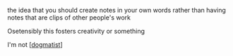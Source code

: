 the idea that you should create notes in your own words rather than having notes that are clips of other people's work

Osetensibly this fosters creativity or something

I'm not [[dogmatist]]

[//begin]: # "Autogenerated link references for markdown compatibility"
[dogmatist]: dogmatist.md "dogmatist"
[//end]: # "Autogenerated link references"